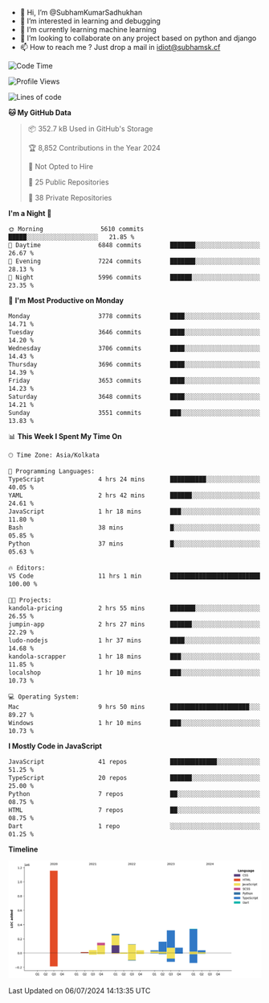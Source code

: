 - 👋 Hi, I’m @SubhamKumarSadhukhan
- 👀 I’m interested in learning and debugging
- 🌱 I’m currently learning machine learning
- 💞️ I’m looking to collaborate on any project based on python and django
- 📫 How to reach me ?
      Just drop a mail in idiot@subhamsk.cf

<!---
SubhamKumarSadhukhan/SubhamKumarSadhukhan is a ✨ special ✨ repository because its `README.md` (this file) appears on your GitHub profile.
You can click the Preview link to take a look at your changes.
--->


<!--START_SECTION:waka-->
![Code Time](http://img.shields.io/badge/Code%20Time-2%2C284%20hrs%2024%20mins-blue)

![Profile Views](http://img.shields.io/badge/Profile%20Views-0-blue)

![Lines of code](https://img.shields.io/badge/From%20Hello%20World%20I%27ve%20Written-2.7%20million%20lines%20of%20code-blue)

**🐱 My GitHub Data** 

> 📦 352.7 kB Used in GitHub's Storage 
 > 
> 🏆 8,852 Contributions in the Year 2024
 > 
> 🚫 Not Opted to Hire
 > 
> 📜 25 Public Repositories 
 > 
> 🔑 38 Private Repositories 
 > 
**I'm a Night 🦉** 

```text
🌞 Morning                5610 commits        █████░░░░░░░░░░░░░░░░░░░░   21.85 % 
🌆 Daytime                6848 commits        ███████░░░░░░░░░░░░░░░░░░   26.67 % 
🌃 Evening                7224 commits        ███████░░░░░░░░░░░░░░░░░░   28.13 % 
🌙 Night                  5996 commits        ██████░░░░░░░░░░░░░░░░░░░   23.35 % 
```
📅 **I'm Most Productive on Monday** 

```text
Monday                   3778 commits        ████░░░░░░░░░░░░░░░░░░░░░   14.71 % 
Tuesday                  3646 commits        ████░░░░░░░░░░░░░░░░░░░░░   14.20 % 
Wednesday                3706 commits        ████░░░░░░░░░░░░░░░░░░░░░   14.43 % 
Thursday                 3696 commits        ████░░░░░░░░░░░░░░░░░░░░░   14.39 % 
Friday                   3653 commits        ████░░░░░░░░░░░░░░░░░░░░░   14.23 % 
Saturday                 3648 commits        ████░░░░░░░░░░░░░░░░░░░░░   14.21 % 
Sunday                   3551 commits        ███░░░░░░░░░░░░░░░░░░░░░░   13.83 % 
```


📊 **This Week I Spent My Time On** 

```text
🕑︎ Time Zone: Asia/Kolkata

💬 Programming Languages: 
TypeScript               4 hrs 24 mins       ██████████░░░░░░░░░░░░░░░   40.05 % 
YAML                     2 hrs 42 mins       ██████░░░░░░░░░░░░░░░░░░░   24.61 % 
JavaScript               1 hr 18 mins        ███░░░░░░░░░░░░░░░░░░░░░░   11.80 % 
Bash                     38 mins             █░░░░░░░░░░░░░░░░░░░░░░░░   05.85 % 
Python                   37 mins             █░░░░░░░░░░░░░░░░░░░░░░░░   05.63 % 

🔥 Editors: 
VS Code                  11 hrs 1 min        █████████████████████████   100.00 % 

🐱‍💻 Projects: 
kandola-pricing          2 hrs 55 mins       ███████░░░░░░░░░░░░░░░░░░   26.55 % 
jumpin-app               2 hrs 27 mins       ██████░░░░░░░░░░░░░░░░░░░   22.29 % 
ludo-nodejs              1 hr 37 mins        ████░░░░░░░░░░░░░░░░░░░░░   14.68 % 
kandola-scrapper         1 hr 18 mins        ███░░░░░░░░░░░░░░░░░░░░░░   11.85 % 
localshop                1 hr 10 mins        ███░░░░░░░░░░░░░░░░░░░░░░   10.73 % 

💻 Operating System: 
Mac                      9 hrs 50 mins       ██████████████████████░░░   89.27 % 
Windows                  1 hr 10 mins        ███░░░░░░░░░░░░░░░░░░░░░░   10.73 % 
```

**I Mostly Code in JavaScript** 

```text
JavaScript               41 repos            █████████████░░░░░░░░░░░░   51.25 % 
TypeScript               20 repos            ██████░░░░░░░░░░░░░░░░░░░   25.00 % 
Python                   7 repos             ██░░░░░░░░░░░░░░░░░░░░░░░   08.75 % 
HTML                     7 repos             ██░░░░░░░░░░░░░░░░░░░░░░░   08.75 % 
Dart                     1 repo              ░░░░░░░░░░░░░░░░░░░░░░░░░   01.25 % 
```



**Timeline**

![Lines of Code chart](https://raw.githubusercontent.com/SubhamKumarSadhukhan/SubhamKumarSadhukhan/main/assets/bar_graph.png)


 Last Updated on 06/07/2024 14:13:35 UTC
<!--END_SECTION:waka-->
